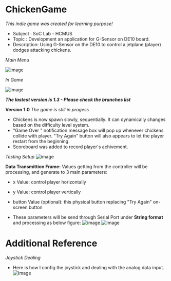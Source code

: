 # ChickenGame
_This indie game was created for learning purpose!_

+ Subject    : SoC Lab - HCMUS
+ Topic      : Development an application for G-Sensor on DE10 board.
+ Description: Using G-Sensor on the DE10 to control a jetplane (player) dodges attacking chickens.

_Main Menu_

![image](https://github.com/user-attachments/assets/804c1b47-3224-48c8-a8ab-48fee3c7b001)

_In Game_

![image](https://github.com/user-attachments/assets/dac34634-3a7a-4123-97df-bacb8d38d6ab)

**_The lastest version is 1.3 - Please check the branches list_**

**Version 1.0**
_The game is still in progess_
- Chickens is now spawn slowly, sequentially. It can dynamically changes based on the difficulty level system.
- "Game Over " notification message box will pop up whenever chickens collide with player. "Try Again" button will also appears to let the player restart from the beginning.
- Scoreboard was added to record player's achivement.

_Testing Setup_
![image](https://github.com/user-attachments/assets/28acb836-20f5-4da9-9464-9878bc575df3)

**Data Transmittion Frame:** Values getting from the controller will be processing, and generate to 3 main parameters:
- x Value: control player horizontally
- y Value: control player vertically
- button Value (optional): this physical button replacing "Try Again" on-screen button

- These parameters will be send through Serial Port under **String format** and processing as below figure:
![image](https://github.com/user-attachments/assets/c3568ece-4b3b-453a-a1e9-d73fbfd234a6)
![image](https://github.com/user-attachments/assets/b49f3f36-88fd-474f-9186-3011a6eb130a)

# Additional Reference
_Joystick Dealing_
+ Here is how I config the joystick and dealing with the analog data input.
![image](https://github.com/user-attachments/assets/016bf85c-9af3-4827-af16-49f4f21705e2)

